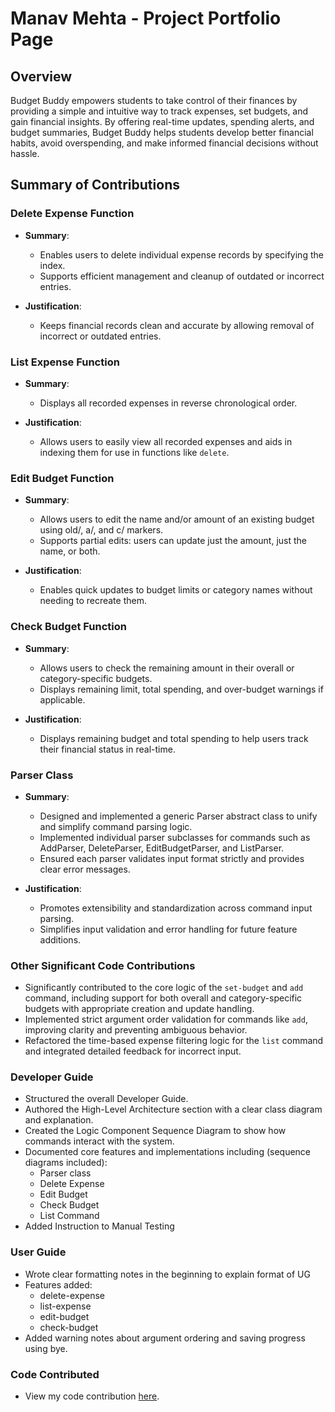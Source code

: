 # Manav Mehta - Project Portfolio Page

## Overview
Budget Buddy empowers students to take control of their finances by providing a simple and intuitive way to track
expenses, set budgets, and gain financial insights. By offering real-time updates, spending alerts, and budget
summaries, Budget Buddy helps students develop better financial habits, avoid overspending, and make informed financial
decisions without hassle.

## Summary of Contributions

### Delete Expense Function
* <b>Summary</b>:
  * Enables users to delete individual expense records by specifying the index.
  * Supports efficient management and cleanup of outdated or incorrect entries.

* <b>Justification</b>:
  * Keeps financial records clean and accurate by allowing removal of incorrect or outdated entries.

### List Expense Function
* <b>Summary</b>:
  * Displays all recorded expenses in reverse chronological order.

* <b>Justification</b>:
  * Allows users to easily view all recorded expenses and aids in indexing them for use in functions like `delete`.

### Edit Budget Function
* <b>Summary</b>:
  * Allows users to edit the name and/or amount of an existing budget using old/, a/, and c/ markers.
  * Supports partial edits: users can update just the amount, just the name, or both.

* <b>Justification</b>:
  * Enables quick updates to budget limits or category names without needing to recreate them.

### Check Budget Function
* <b>Summary</b>:
  * Allows users to check the remaining amount in their overall or category-specific budgets.
  * Displays remaining limit, total spending, and over-budget warnings if applicable.

* <b>Justification</b>:
  *  Displays remaining budget and total spending to help users track their financial status in real-time.

### Parser Class
* <b>Summary</b>:
  * Designed and implemented a generic Parser<T> abstract class to unify and simplify command parsing logic.
  * Implemented individual parser subclasses for commands such as AddParser, DeleteParser, EditBudgetParser, and ListParser.
  * Ensured each parser validates input format strictly and provides clear error messages.

* <b>Justification</b>:
  * Promotes extensibility and standardization across command input parsing.
  * Simplifies input validation and error handling for future feature additions.

### Other Significant Code Contributions
* Significantly contributed to the core logic of the `set-budget` and `add` command, including support for both overall and
  category-specific budgets with appropriate creation and update handling.
* Implemented strict argument order validation for commands like `add`, improving clarity and preventing ambiguous behavior.
* Refactored the time-based expense filtering logic for the `list` command and integrated detailed feedback for incorrect input.


### Developer Guide
* Structured the overall Developer Guide.
* Authored the High-Level Architecture section with a clear class diagram and explanation.
* Created the Logic Component Sequence Diagram to show how commands interact with the system.
* Documented core features and implementations including (sequence diagrams included):
  * Parser<T> class
  * Delete Expense
  * Edit Budget
  * Check Budget
  * List Command
* Added Instruction to Manual Testing

### User Guide
* Wrote clear formatting notes in the beginning to explain format of UG
* Features added:
  * delete-expense
  * list-expense
  * edit-budget
  * check-budget
* Added warning notes about argument ordering and saving progress using bye.

### Code Contributed
* View my code contribution [here](https://nus-cs2113-ay2425s2.github.io/tp-dashboard/?search=&sort=groupTitle&sortWithin=title&timeframe=commit&mergegroup=&groupSelect=groupByRepos&breakdown=true&checkedFileTypes=docs~functional-code~test-code~other&since=2025-02-21&tabOpen=true&tabType=authorship&tabAuthor=manavm12&tabRepo=AY2425S2-CS2113-T12-4%2Ftp%5Bmaster%5D&authorshipIsMergeGroup=false&authorshipFileTypes=docs~functional-code~test-code&authorshipIsBinaryFileTypeChecked=false&authorshipIsIgnoredFilesChecked=false).
